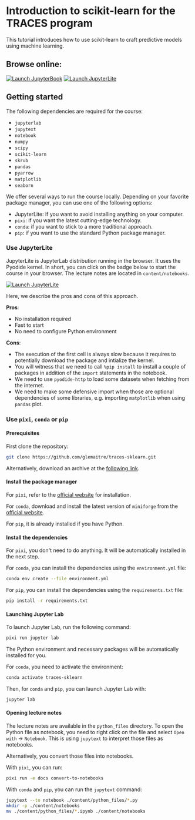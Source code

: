 # Introduction to scikit-learn for the TRACES program

This tutorial introduces how to use scikit-learn to craft predictive models using
machine learning.

## Browse online:

[![Launch JupyterBook](./book/images/jupyterbook_badge.svg 'Our JupyterBook
website')](https://glemaitre.github.io/traces-sklearn) [![Launch
JupyterLite](./book/images/jupyterlite_badge.svg 'Our JupyterLite
website')](https://glemaitre.github.io/traces-sklearn/jupyterlite)

## Getting started

The following dependencies are required for the course:

- `jupyterlab`
- `jupytext`
- `notebook`
- `numpy`
- `scipy`
- `scikit-learn`
- `skrub`
- `pandas`
- `pyarrow`
- `matplotlib`
- `seaborn`

We offer several ways to run the course locally. Depending on your favorite package
manager, you can use one of the following options:

- JupyterLite: if you want to avoid installing anything on your computer.
- `pixi`: if you want the latest cutting-edge technology.
- `conda`: if you want to stick to a more traditional approach.
- `pip`: if you want to use the standard Python package manager.

### Use JupyterLite

JupyterLite is JupyterLab distribution running in the browser. It uses the Pyodide
kernel. In short, you can click on the badge below to start the course in your
browser. The lecture notes are located in `content/notebooks`.

[![Launch
JupyterLite](./book/images/jupyterlite_badge.svg 'Our JupyterLite
website')](https://glemaitre.github.io/traces-sklearn/jupyterlite)

Here, we describe the pros and cons of this approach.

**Pros**:

- No installation required
- Fast to start
- No need to configure Python environment

**Cons**:

- The execution of the first cell is always slow because it requires to potentially
  download the package and intialize the kernel.
- You will witness that we need to call `%pip install` to install a couple of packages
  in addition of the `import` statements in the notebook.
- We need to use `pyodide-http` to load some datasets when fetching from the internet.
- We need to make some defensive import when those are optional dependencies of
  some libraries, e.g. importing `matplotlib` when using `pandas` plot.

### Use `pixi`, `conda` or `pip`

#### Prerequisites

First clone the repository:

```bash
git clone https://github.com/glemaitre/traces-sklearn.git
```

Alternatively, download an archive at the
[following link](https://github.com/glemaitre/traces-sklearn/archive/refs/heads/main.zip).

#### Install the package manager

For `pixi`, refer to the [official website](https://pixi.sh/latest/#installation) for
installation.

For `conda`, download and install the latest version of `miniforge` from the [official
website](https://conda-forge.org/download/).

For `pip`, it is already installed if you have Python.

#### Install the dependencies

For `pixi`, you don't need to do anything. It will be automatically installed in the
next step.

For `conda`, you can install the dependencies using the `environment.yml` file:

```bash
conda env create --file environment.yml
```

For `pip`, you can install the dependencies using the `requirements.txt` file:

```bash
pip install -r requirements.txt
```

#### Launching Jupyter Lab

To launch Jupyter Lab, run the following command:

```bash
pixi run jupyter lab
```

The Python environment and necessary packages will be automatically installed for you.

For `conda`, you need to activate the environment:

```bash
conda activate traces-sklearn
```

Then, for `conda` and `pip`, you can launch Jupyter Lab with:

```bash
jupyter lab
```

#### Opening lecture notes

The lecture notes are available in the `python_files` directory. To open the Python
file as notebook, you need to right click on the file and select
`Open with` -> `Notebook`. This is using `jupytext` to interpret those files as
notebooks.

Alternatively, you convert those files into notebooks.

With `pixi`, you can run:

```bash
pixi run -e docs convert-to-notebooks
```

With `conda` and `pip`, you can run the `jupytext` command:

```bash
jupytext --to notebook ./content/python_files/*.py
mkdir -p ./content/notebooks
mv ./content/python_files/*.ipynb ./content/notebooks
```
